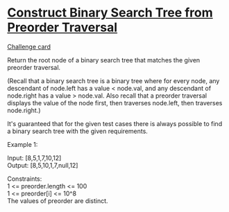 # [Construct Binary Search Tree from Preorder Traversal](https://leetcode.com/problems/construct-binary-search-tree-from-preorder-traversal/)
[Challenge card](https://leetcode.com/explore/challenge/card/may-leetcoding-challenge/537/week-4-may-22nd-may-28th/3339/)

Return the root node of a binary search tree that matches the given preorder traversal.

(Recall that a binary search tree is a binary tree where for every node, any descendant of node.left has a value < node.val, and any descendant of node.right has a value > node.val.  Also recall that a preorder traversal displays the value of the node first, then traverses node.left, then traverses node.right.)

It's guaranteed that for the given test cases there is always possible to find a binary search tree with the given requirements.

Example 1:

Input: [8,5,1,7,10,12]\
Output: [8,5,10,1,7,null,12]

Constraints:\
1 <= preorder.length <= 100\
1 <= preorder[i] <= 10^8\
The values of preorder are distinct.
